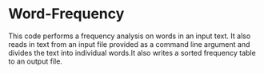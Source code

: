 # Word-Frequency
This code performs a frequency analysis on words in an input text. It also reads in text from an input file provided as a command line argument  and divides the text into individual words.It also writes a sorted frequency table to an output file.
